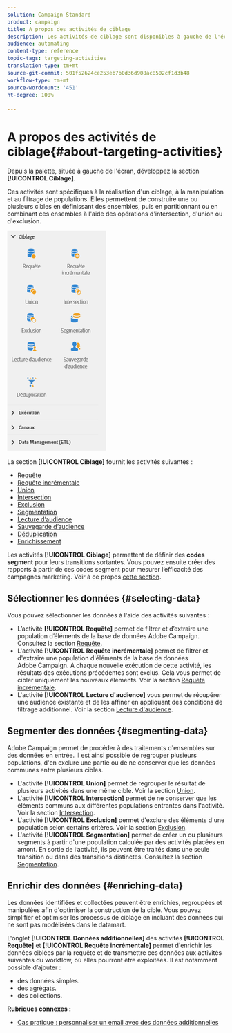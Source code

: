 ```yaml
---
solution: Campaign Standard
product: campaign
title: A propos des activités de ciblage
description: Les activités de ciblage sont disponibles à gauche de l'écran.
audience: automating
content-type: reference
topic-tags: targeting-activities
translation-type: tm+mt
source-git-commit: 501f52624ce253eb7b0d36d908ac8502cf1d3b48
workflow-type: tm+mt
source-wordcount: '451'
ht-degree: 100%

---
```



# A propos des activités de ciblage{#about-targeting-activities}

Depuis la palette, située à gauche de l&#39;écran, développez la section **[!UICONTROL Ciblage]**.

Ces activités sont spécifiques à la réalisation d&#39;un ciblage, à la manipulation et au filtrage de populations. Elles permettent de construire une ou plusieurs cibles en définissant des ensembles, puis en partitionnant ou en combinant ces ensembles à l&#39;aide des opérations d&#39;intersection, d&#39;union ou d&#39;exclusion.

![](assets/wkf_targeting_activities.png)

La section **[!UICONTROL Ciblage]** fournit les activités suivantes :

* [Requête](../../automating/using/query.md)
* [Requête incrémentale](../../automating/using/incremental-query.md)
* [Union](../../automating/using/union.md)
* [Intersection](../../automating/using/intersection.md)
* [Exclusion](../../automating/using/exclusion.md)
* [Segmentation](../../automating/using/segmentation.md)
* [Lecture d’audience](../../automating/using/read-audience.md)
* [Sauvegarde d’audience](../../automating/using/save-audience.md)
* [Déduplication](../../automating/using/deduplication.md)
* [Enrichissement](../../automating/using/enrichment.md)

Les activités **[!UICONTROL Ciblage]** permettent de définir des **codes segment** pour leurs transitions sortantes. Vous pouvez ensuite créer des rapports à partir de ces codes segment pour mesurer l’efficacité des campagnes marketing. Voir à ce propos [cette section](../../reporting/using/creating-a-report-workflow-segment.md).

## Sélectionner les données {#selecting-data}

Vous pouvez sélectionner les données à l&#39;aide des activités suivantes :

* L’activité **[!UICONTROL Requête]** permet de filtrer et d’extraire une population d’éléments de la base de données Adobe Campaign. Consultez la section [Requête](../../automating/using/query.md).
* L&#39;activité **[!UICONTROL Requête incrémentale]** permet de filtrer et d&#39;extraire une population d&#39;éléments de la base de données Adobe Campaign. A chaque nouvelle exécution de cette activité, les résultats des exécutions précédentes sont exclus. Cela vous permet de cibler uniquement les nouveaux éléments. Voir la section [Requête incrémentale](../../automating/using/incremental-query.md).
* L&#39;activité **[!UICONTROL Lecture d&#39;audience]** vous permet de récupérer une audience existante et de les affiner en appliquant des conditions de filtrage additionnel. Voir la section [Lecture d&#39;audience](../../automating/using/read-audience.md).

## Segmenter des données {#segmenting-data}

Adobe Campaign permet de procéder à des traitements d&#39;ensembles sur des données en entrée. Il est ainsi possible de regrouper plusieurs populations, d&#39;en exclure une partie ou de ne conserver que les données communes entre plusieurs cibles.

* L&#39;activité **[!UICONTROL Union]** permet de regrouper le résultat de plusieurs activités dans une même cible. Voir la section [Union](../../automating/using/union.md).
* L&#39;activité **[!UICONTROL Intersection]** permet de ne conserver que les éléments communs aux différentes populations entrantes dans l&#39;activité. Voir la section [Intersection](../../automating/using/intersection.md).
* L&#39;activité **[!UICONTROL Exclusion]** permet d&#39;exclure des éléments d&#39;une population selon certains critères. Voir la section [Exclusion](../../automating/using/exclusion.md).
* L&#39;activité **[!UICONTROL Segmentation]** permet de créer un ou plusieurs segments à partir d&#39;une population calculée par des activités placées en amont. En sortie de l’activité, ils peuvent être traités dans une seule transition ou dans des transitions distinctes. Consultez la section [Segmentation](../../automating/using/segmentation.md).

## Enrichir des données {#enriching-data}

Les données identifiées et collectées peuvent être enrichies, regroupées et manipulées afin d&#39;optimiser la construction de la cible. Vous pouvez simplifier et optimiser les processus de ciblage en incluant des données qui ne sont pas modélisées dans le datamart.

L&#39;onglet **[!UICONTROL Données additionnelles]** des activités **[!UICONTROL Requête]** et **[!UICONTROL Requête incrémentale]** permet d&#39;enrichir les données ciblées par la requête et de transmettre ces données aux activités suivantes du workflow, où elles pourront être exploitées. Il est notamment possible d’ajouter :

* des données simples.
* des agrégats.
* des collections.

**Rubriques connexes :**

* [Cas pratique : personnaliser un email avec des données additionnelles](../../automating/using/personalizing-email-with-additional-data.md)
